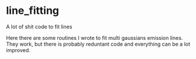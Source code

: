 # line_fitting
A lot of shit code to fit lines

Here there are some routines I wrote to fit multi gaussians emission lines.
They work, but there is probably reduntant code and everything can be a lot improved.

